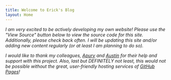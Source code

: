 ```yaml
---
title: Welcome to Erick's Blog
layout: Home
---
```


*I am very excited to be actively developing my own website! Please use the "View Source" button below to view the source code for this site. Additionally, please check back often. I will be updating this site and/or adding new content regularly (or at least I am planning to do so).*


*I would like to thank my colleagues, [Apurv](https://apurvghai.com/) and [Austin](https://aucarr.com/) for their help and support with this project. Also, last but DEFINITELY not least, this would not be possible without the great, user-friendly hosting services of <a href="https://pages.github.com/">GitHub Pages</a>!*
